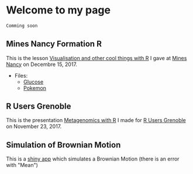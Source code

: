 # Welcome to my page

```markdown
Comming soon
```

## Mines Nancy Formation R

This is the lesson [Visualisation and other cool things with R](https://mrsn4ke.github.io/Slides/FormationRMines/FormationRMines) I gave at [Mines Nancy](http://mines-nancy.univ-lorraine.fr/) on Decembre 15, 2017.

* Files:
  * [Glucose](https://mrsn4ke.github.io/Slides/FormationRMines/Glucose.txt)
  * [Pokemon](https://mrsn4ke.github.io/Slides/FormationRMines/Pokemon.txt)


## R Users Grenoble

This is the presentation [Metagenomics with R](https://mrsn4ke.github.io/Slides/MetagenomicsRGrenoble/MetagenomicsRGrenoble) I made for [R Users Grenoble](https://r-in-grenoble.github.io/index.html) on November 23, 2017.


## Simulation of Brownian Motion

This is a [shiny app](https://mrsnake.shinyapps.io/BrownianMotion/) which simulates a Brownian Motion (there is an error with "Mean")

